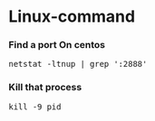 # Linux-command

<h3> Find a port On centos</h3>
<pre>netstat -ltnup | grep ':2888'</pre>

<h3>Kill that process</h3>
<pre>kill -9 pid</pre>
